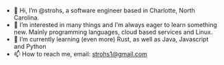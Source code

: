 - 👋 Hi, I’m @strohs, a software engineer based in Charlotte, North Carolina.
- 👀 I’m interested in many things and I'm always eager to learn something new. Mainly programming languages, cloud based services and Linux. 
- 🌱 I’m currently learning (even more) Rust, as well as Java, Javascript and Python
- 📫 How to reach me, email: strohs1@gmail.com

<!---
strohs/strohs is a ✨ special ✨ repository because its `README.md` (this file) appears on your GitHub profile.
You can click the Preview link to take a look at your changes.
--->
